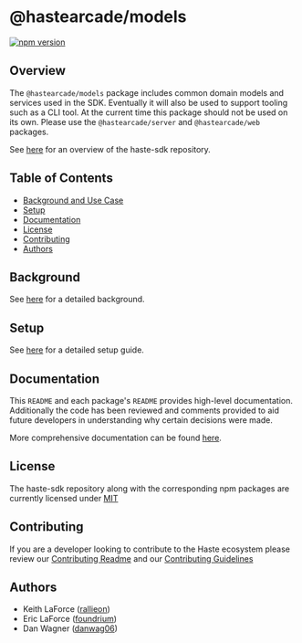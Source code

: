 # @hastearcade/models

[![npm version](https://badge.fury.io/js/%40hastearcade%2Fmodels.svg)](https://badge.fury.io/js/%40hastearcade%2Fmodels)

## Overview

The `@hastearcade/models` package includes common domain models and services used in the SDK. Eventually it will also be used to support tooling such as a CLI tool. At the current time this package should not be used on its own. Please use the `@hastearcade/server` and `@hastearcade/web` packages.

See [here](https://github.com/playhaste/haste-sdk/blob/main/README.md) for an overview of the haste-sdk repository.

## Table of Contents

- [Background and Use Case](#background)
- [Setup](#setup)
- [Documentation](#documentation)
- [License](#license)
- [Contributing](#contributing)
- [Authors](#authors)

## Background

See [here](https://github.com/playhaste/haste-sdk/blob/main/README.md#Background) for a detailed background.

## Setup

See [here](https://github.com/playhaste/haste-sdk/blob/main/README.md#Setup) for a detailed setup guide.

## Documentation

This `README` and each package's `README` provides high-level documentation. Additionally the code has been reviewed and comments provided to aid future developers in understanding why certain decisions were made.

More comprehensive documentation can be found [here](https://haste-arcade.stoplight.io/).

## License

The haste-sdk repository along with the corresponding npm packages are currently licensed under [MIT](https://github.com/playhaste/haste-sdk/blob/main/LICENSE)

## Contributing

If you are a developer looking to contribute to the Haste ecosystem please review our
[Contributing Readme](https://github.com/playhaste/haste-sdk/blob/main/ContributingReadme.md) and our [Contributing Guidelines](https://github.com/playhaste/haste-sdk/blob/main/CONTRIBUTING.md)

## Authors

- Keith LaForce ([rallieon](https://github.com/rallieon/))
- Eric LaForce ([foundrium](https://github.com/foundrium/))
- Dan Wagner ([danwag06](https://github.com/danwag06))

